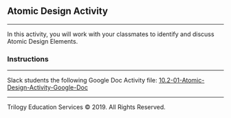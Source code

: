 ## Atomic Design Activity
---

In this activity, you will work with your classmates to identify and discuss Atomic Design Elements. 

### Instructions

---

Slack students the following Google Doc Activity file:
[10.2-01-Atomic-Design-Activity-Google-Doc](https://docs.google.com/document/d/1CQhyA5uisn8Hr62TEVR7T3GGT0x3oCJ0VVOjNaJ_yJw/edit?usp=sharing)

---

Trilogy Education Services © 2019. All Rights Reserved.